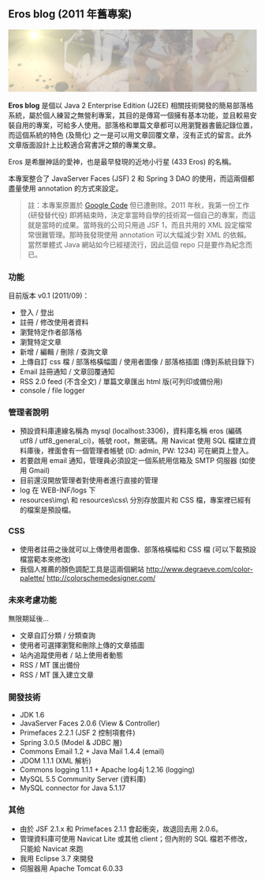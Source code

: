 ## Eros blog (2011 年舊專案)

![image](https://raw.githubusercontent.com/alankrantas/Eros_blog/main/Eros_blog/resources/img/eros_banner.jpg?token=GHSAT0AAAAAABHRDDFULPZM75JOYCAAB2HMYP7TMBA)

**Eros blog** 是個以 Java 2 Enterprise Edition (J2EE) 相關技術開發的簡易部落格系統，屬於個人練習之無營利專案，其目的是傳寫一個擁有基本功能，並且較易安裝自用的專案，可給多人使用。部落格和單篇文章都可以用瀏覽器書籤記錄位置，而這個系統的特色 (及簡化) 之一是可以用文章回覆文章，沒有正式的留言。此外文章版面設計上比較適合寫書評之類的專業文章。

Eros 是希臘神話的愛神，也是最早發現的近地小行星 (433 Eros) 的名稱。

本專案整合了 JavaServer Faces (JSF) 2 和 Spring 3 DAO 的使用，而這兩個都盡量使用 annotation 的方式來設定。

> 註：本專案原置於 [Google Code](https://code.google.com/archive/p/eros-java-blog/) 但已遭刪除。2011 年秋，我第一份工作 (研發替代役) 即將結束時，決定拿當時自學的技術寫一個自己的專案，而這就是當時的成果。當時我的公司只用過 JSF 1，而且共用的 XML 設定檔常常很難管理。那時我發現使用 annotation 可以大幅減少對 XML 的依賴。當然單體式 Java 網站如今已經褪流行，因此這個 repo 只是要作為紀念而已。

### 功能

目前版本 v0.1 (2011/09)：

* 登入 / 登出
* 註冊 / 修改使用者資料
* 瀏覽特定作者部落格
* 瀏覽特定文章
* 新增 / 編輯 / 刪除 / 查詢文章
* 上傳自訂 css 檔 / 部落格橫幅圖 / 使用者圖像 / 部落格插圖 (傳到系統目錄下)
* Email 註冊通知 / 文章回覆通知
* RSS 2.0 feed (不含全文) / 單篇文章匯出 html 版(可列印或備份用)
* console / file logger

### 管理者說明

* 預設資料庫連線名稱為 mysql (localhost:3306)，資料庫名稱 eros (編碼 utf8 / utf8_general_ci)，帳號 root，無密碼。用 Navicat 使用 SQL 檔建立資料庫後，裡面會有一個管理者帳號 (ID: admin, PW: 1234) 可在網頁上登入。
* 若要啟用 email 通知，管理員必須設定一個系統用信箱及 SMTP 伺服器 (如使用 Gmail)
* 目前還沒開放管理者對使用者進行直接的管理
* log 在 WEB-INF/logs 下
* resources\img\ 和 resources\css\ 分別存放圖片和 CSS 檔，專案裡已經有的檔案是預設檔。

### CSS

* 使用者註冊之後就可以上傳使用者圖像、部落格橫幅和 CSS 檔 (可以下載預設檔當範本來修改)
* 我個人推薦的顏色調配工具是這兩個網站 http://www.degraeve.com/color-palette/ http://colorschemedesigner.com/

### 未來考慮功能

無限期延後...

* 文章自訂分類 / 分類查詢
* 使用者可選擇瀏覽和刪除上傳的文章插圖
* 站內追蹤使用者 / 站上使用者動態
* RSS / MT 匯出備份
* RSS / MT 匯入建立文章

### 開發技術

* JDK 1.6
* JavaServer Faces 2.0.6 (View & Controller)
* Primefaces 2.2.1 (JSF 2 控制項套件)
* Spring 3.0.5 (Model & JDBC 層)
* Commons Email 1.2 + Java Mail 1.4.4 (email)
* JDOM 1.1.1 (XML 解析)
* Commons logging 1.1.1 + Apache log4j 1.2.16 (logging)
* MySQL 5.5 Community Server (資料庫)
* MySQL connector for Java 5.1.17

### 其他

* 由於 JSF 2.1.x 和 Primefaces 2.1.1 會起衝突，故退回去用 2.0.6。
* 管理資料庫可使用 Navicat Lite 或其他 client；但內附的 SQL 檔若不修改，只能給 Navicat 來跑
* 我用 Eclipse 3.7 來開發
* 伺服器用 Apache Tomcat 6.0.33
